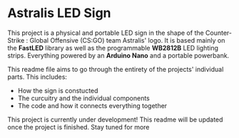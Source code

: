 
# Astralis LED Sign

This project is a physical and portable LED sign in the shape of the Counter-Strike : Global Offensive (CS:GO) team Astralis' logo. It is based mainly on the **FastLED** library as well as the programmable **WB2812B** LED lighting strips. Everything powered by an **Arduino Nano** and a portable powerbank.  

This readme file aims to go through the entirety of the projects' individual parts. This includes:

- How the sign is constucted
- The curcuitry and the individual components
- The code and how it connects everything together

This project is currently under development! This readme will be updated once the project is finished. Stay tuned for more